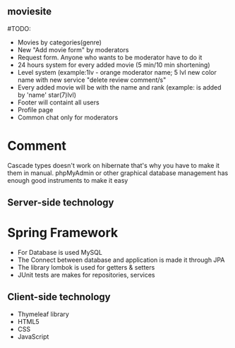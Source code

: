 ## moviesite

#TODO: 
* Movies by categories(genre)
* New "Add movie form" by moderators
* Request form. Anyone who wants to be moderator have to do it
* 24 hours system for every added movie (5 min/10 min shortening)
* Level system (example:1lv - orange moderator name; 5 lvl new color name with new service "delete review comment/s"
* Every added movie will be with the name and rank (example: is added by 'name' star(7)lvl)
* Footer will containt all users
* Profile page
* Common chat only for moderators

# Comment
Cascade types doesn't work on hibernate that's why you have to make it them in manual. phpMyAdmin or other graphical database management has enough good instruments to make it easy 

## Server-side technology
# Spring Framework
* For Database is used MySQL
* The Connect between database and application is made it  through JPA
* The library lombok is used for getters & setters 
* JUnit tests are makes for repositories, services

## Client-side technology
* Thymeleaf library
* HTML5 
* CSS
* JavaScript

